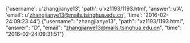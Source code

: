 {'username': u'zhangjianye13', 'path': u'xz1193/1193.html', 'answer': u'A', 'email': u'zhangjianye13@mails.tsinghua.edu.cn', 'time': '2016-02-24:09:23:44'}
{"username": "zhangjianye13", "path": "xz1193/1193.html", "answer": "D", "email": "zhangjianye13@mails.tsinghua.edu.cn", "time": "2016-02-24:09:31:51"}
